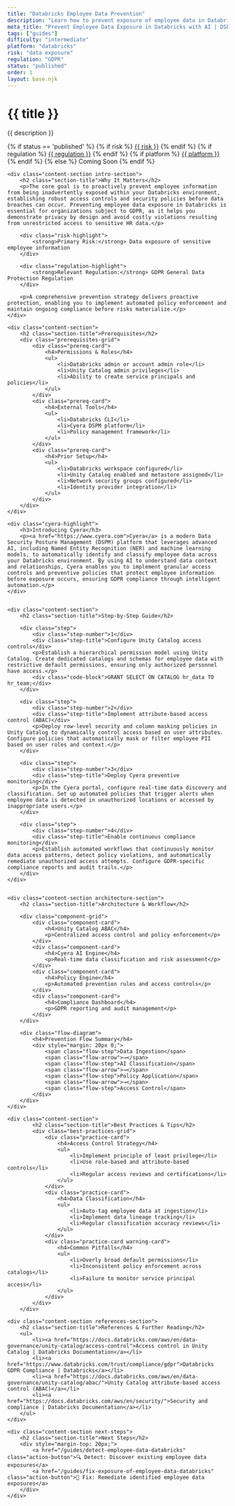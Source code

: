 ```yaml
---
title: "Databricks Employee Data Prevention"
description: "Learn how to prevent exposure of employee data in Databricks environments. Follow step-by-step guidance for GDPR compliance."
meta_title: "Prevent Employee Data Exposure in Databricks with AI | DSPM Guide"
tags: ["guides"]
difficulty: "intermediate"
platform: "databricks"
risk: "data exposure"
regulation: "GDPR"
status: "published"
order: 1
layout: base.njk
---
```


<div class="container">
    <div class="header">
        <h1>{{ title }}</h1>
        <p>{{ description }}</p>
        <div class="guide-tags-container">
			<div class="guide-tags-wrapper">
		    {% if status == 'published' %}
		        {% if risk %}
		        <a href="/risk/{{ risk | downcase | replace: ' ', '-' }}/" class="guide-tag risk">{{ risk }}</a>
		        {% endif %}
		        {% if regulation %}
		        <a href="/regulation/{{ regulation | downcase | replace: ' ', '-' }}/" class="guide-tag regulation">{{ regulation }}</a>
		        {% endif %}
		        {% if platform %}
		        <a href="/platforms/{{ platform | downcase | replace: ' ', '-' }}/" class="guide-tag platform">{{ platform }}</a>
		        {% endif %}
		    {% else %}
		        <span class="guide-tag coming-soon">Coming Soon</span>
		    {% endif %}
		</div>
		</div>
    </div>

    <div class="content-section intro-section">
        <h2 class="section-title">Why It Matters</h2>
        <p>The core goal is to proactively prevent employee information from being inadvertently exposed within your Databricks environment, establishing robust access controls and security policies before data breaches can occur. Preventing employee data exposure in Databricks is essential for organizations subject to GDPR, as it helps you demonstrate privacy by design and avoid costly violations resulting from unrestricted access to sensitive HR data.</p>
        
        <div class="risk-highlight">
            <strong>Primary Risk:</strong> Data exposure of sensitive employee information
        </div>
        
        <div class="regulation-highlight">
            <strong>Relevant Regulation:</strong> GDPR General Data Protection Regulation
        </div>
        
        <p>A comprehensive prevention strategy delivers proactive protection, enabling you to implement automated policy enforcement and maintain ongoing compliance before risks materialize.</p>
    </div>

    <div class="content-section">
        <h2 class="section-title">Prerequisites</h2>
        <div class="prerequisites-grid">
            <div class="prereq-card">
                <h4>Permissions & Roles</h4>
                <ul>
                    <li>Databricks admin or account admin role</li>
                    <li>Unity Catalog admin privileges</li>
                    <li>Ability to create service principals and policies</li>
                </ul>
            </div>
            <div class="prereq-card">
                <h4>External Tools</h4>
                <ul>
                    <li>Databricks CLI</li>
                    <li>Cyera DSPM platform</li>
                    <li>Policy management framework</li>
                </ul>
            </div>
            <div class="prereq-card">
                <h4>Prior Setup</h4>
                <ul>
                    <li>Databricks workspace configured</li>
                    <li>Unity Catalog enabled and metastore assigned</li>
                    <li>Network security groups configured</li>
                    <li>Identity provider integration</li>
                </ul>
            </div>
        </div>
    </div>
	
    <div class="cyera-highlight">
        <h3>Introducing Cyera</h3>
        <p><a href="https://www.cyera.com">Cyera</a> is a modern Data Security Posture Management (DSPM) platform that leverages advanced AI, including Named Entity Recognition (NER) and machine learning models, to automatically identify and classify employee data across your Databricks environment. By using AI to understand data context and relationships, Cyera enables you to implement granular access controls and preventive policies that protect employee information before exposure occurs, ensuring GDPR compliance through intelligent automation.</p>
    </div>
	

    <div class="content-section">
        <h2 class="section-title">Step-by-Step Guide</h2>
        
        <div class="step">
            <div class="step-number">1</div>
            <div class="step-title">Configure Unity Catalog access controls</div>
            <p>Establish a hierarchical permission model using Unity Catalog. Create dedicated catalogs and schemas for employee data with restrictive default permissions, ensuring only authorized personnel have access.</p>
            <div class="code-block">GRANT SELECT ON CATALOG hr_data TO hr_team;</div>
        </div>

        <div class="step">
            <div class="step-number">2</div>
            <div class="step-title">Implement attribute-based access control (ABAC)</div>
            <p>Deploy row-level security and column masking policies in Unity Catalog to dynamically control access based on user attributes. Configure policies that automatically mask or filter employee PII based on user roles and context.</p>
        </div>

        <div class="step">
            <div class="step-number">3</div>
            <div class="step-title">Deploy Cyera preventive monitoring</div>
            <p>In the Cyera portal, configure real-time data discovery and classification. Set up automated policies that trigger alerts when employee data is detected in unauthorized locations or accessed by inappropriate users.</p>
        </div>

        <div class="step">
            <div class="step-number">4</div>
            <div class="step-title">Enable continuous compliance monitoring</div>
            <p>Establish automated workflows that continuously monitor data access patterns, detect policy violations, and automatically remediate unauthorized access attempts. Configure GDPR-specific compliance reports and audit trails.</p>
        </div>
    </div>


    <div class="content-section architecture-section">
        <h2 class="section-title">Architecture & Workflow</h2>
        
        <div class="component-grid">
            <div class="component-card">
                <h4>Unity Catalog ABAC</h4>
                <p>Centralized access control and policy enforcement</p>
            </div>
            <div class="component-card">
                <h4>Cyera AI Engine</h4>
                <p>Real-time data classification and risk assessment</p>
            </div>
            <div class="component-card">
                <h4>Policy Engine</h4>
                <p>Automated prevention rules and access controls</p>
            </div>
            <div class="component-card">
                <h4>Compliance Dashboard</h4>
                <p>GDPR reporting and audit management</p>
            </div>
        </div>

        <div class="flow-diagram">
            <h4>Prevention Flow Summary</h4>
            <div style="margin: 20px 0;">
                <span class="flow-step">Data Ingestion</span>
                <span class="flow-arrow">→</span>
                <span class="flow-step">AI Classification</span>
                <span class="flow-arrow">→</span>
                <span class="flow-step">Policy Application</span>
                <span class="flow-arrow">→</span>
                <span class="flow-step">Access Control</span>
            </div>
        </div>
    </div>

	<div class="content-section">
	        <h2 class="section-title">Best Practices & Tips</h2>
	        <div class="best-practices-grid">
	            <div class="practice-card">
	                <h4>Access Control Strategy</h4>
	                <ul>
	                    <li>Implement principle of least privilege</li>
	                    <li>Use role-based and attribute-based controls</li>
	                    <li>Regular access reviews and certifications</li>
	                </ul>
	            </div>
	            <div class="practice-card">
	                <h4>Data Classification</h4>
	                <ul>
	                    <li>Auto-tag employee data at ingestion</li>
	                    <li>Implement data lineage tracking</li>
	                    <li>Regular classification accuracy reviews</li>
	                </ul>
	            </div>
	            <div class="practice-card warning-card">
	                <h4>Common Pitfalls</h4>
	                <ul>
	                    <li>Overly broad default permissions</li>
	                    <li>Inconsistent policy enforcement across catalogs</li>
	                    <li>Failure to monitor service principal access</li>
	                </ul>
	            </div>
	        </div>
	    </div>

    <div class="content-section references-section">
        <h2 class="section-title">References & Further Reading</h2>
        <ul>
            <li><a href="https://docs.databricks.com/aws/en/data-governance/unity-catalog/access-control">Access control in Unity Catalog | Databricks Documentation</a></li>
            <li><a href="https://www.databricks.com/trust/compliance/gdpr">Databricks GDPR Compliance | Databricks</a></li>
            <li><a href="https://docs.databricks.com/aws/en/data-governance/unity-catalog/abac/">Unity Catalog attribute-based access control (ABAC)</a></li>
            <li><a href="https://docs.databricks.com/aws/en/security/">Security and compliance | Databricks Documentation</a></li>
        </ul>
    </div>

    <div class="content-section next-steps">
        <h2 class="section-title">Next Steps</h2>
        <div style="margin-top: 20px;">
            <a href="/guides/detect-employee-data-databricks" class="action-button">🔍 Detect: Discover existing employee data exposures</a>
            <a href="/guides/fix-exposure-of-employee-data-databricks" class="action-button">🔧 Fix: Remediate identified employee data exposures</a>
        </div>
    </div>
</div>